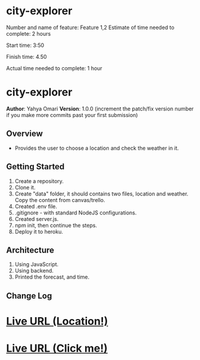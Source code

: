 # city-explorer

Number and name of feature: Feature 1,2
Estimate of time needed to complete: 2 hours

Start time: 3:50

Finish time: 4.50

Actual time needed to complete: 1 hour

# city-explorer

**Author**: Yahya Omari
**Version**: 1.0.0 (increment the patch/fix version number if you make more commits past your first submission)

## Overview
<!-- Provide a high level overview of what this application is and why you are building it, beyond the fact that it's an assignment for this class. (i.e. What's your problem domain?) -->
- Provides the user to choose a location and check the weather in it.

## Getting Started
1. Create a repository.
2. Clone it.
3. Create "data" folder, it should contains two files, location and weather. Copy the content from canvas/trello.
4. Created .env file.
5. .gitignore - with standard NodeJS configurations.
6. Created server.js.
7. npm init, then continue the steps.
8. Deploy it to heroku.

## Architecture
<!-- Provide a detailed description of the application design. What technologies (languages, libraries, etc) you're using, and any other relevant design information. -->
1. Using JavaScript.
2. Using backend.
3. Printed the forecast, and time.

## Change Log
<!-- Use this area to document the iterative changes made to your application as each feature is successfully implemented. Use time stamps. Here's an examples:

01-01-2001 4:59pm - Application now has a fully-functional express server, with a GET route for the location resource.

## Credits and Collaborations
<!-- Give credit (and a link) to other people or resources that helped you build this application. -->


# [Live URL (Location!) ](https://cityexplorer-omari.herokuapp.com/location)
# [Live URL (Click me!) ](https://cityexplorer-omari.herokuapp.com/Weather)